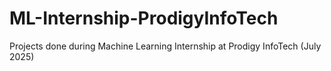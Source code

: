# ML-Internship-ProdigyInfoTech
Projects done during Machine Learning Internship at Prodigy InfoTech (July 2025)
